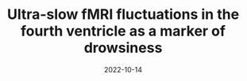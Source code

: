 ---
title: "Ultra-slow fMRI fluctuations in the fourth ventricle as a marker of drowsiness"
project_id: 
date: 2022-10-14
conference_id: ""
presenters:
   - javier_gonzalez-castillo
summary: ""
file: /assets/presentations/Ultraslow_fluctuations_v4_drowsiness.pdf
filename: Ultraslow_fluctuations_v4_drowsiness.pdf
layout: presentation
---